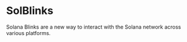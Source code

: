 # SolBlinks
Solana Blinks are a new way to interact with the Solana network across various platforms.
